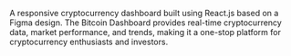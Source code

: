 A responsive cryptocurrency dashboard built using React.js based on a Figma design. The Bitcoin Dashboard provides real-time cryptocurrency data, market performance, and trends, making it a one-stop platform for cryptocurrency enthusiasts and investors.

